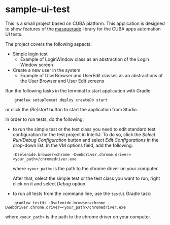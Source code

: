 # sample-ui-test

This is a small project based on CUBA platform. This application is designed to show features of the [masquerade](https://github.com/cuba-platform/masquerade) library for the CUBA apps automation UI tests.

The project covers the following aspects:

- Simple login test
   - Example of LoginWindow class as an abstraction of the Login Window screen
- Create a new user in the system
   - Example of UserBrowser and UserEdit classes as an abstractions of the User Browser and User Edit screens

Run the following tasks in the terminal to start application with Gradle:

```
    gradlew setupTomcat deploy createDb start
```

or click the *(Re)start* button to start the application from Studio.

In order to run tests, do the following:

- to run the simple test or the test class you need to edit standard
  test configuration for the test project in IntelliJ. To do so, click the
  *Select Run/Debug Configuration* button and select *Edit Configurations*  in the
  drop-down list. In the VM options field, add the following:

      -Dselenide.browser=chrome -Dwebdriver.chrome.driver=<your_path>/chromedriver.exe

  where `<your_path>` is the path to the chrome driver on your computer.

  After that, select the simple test or the test class you want to run, right
  click on it and select *Debug* option.

- to run all tests from the command line, use the `testUi` Gradle task:

```
    gradlew testUi -Dselenide.browser=chrome -Dwebdriver.chrome.driver=<your_path>/chromedriver.exe
```

   where `<your_path>` is the path to the chrome driver on your computer.
